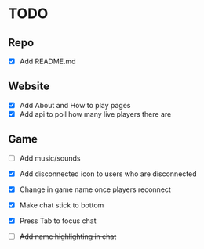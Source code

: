# TODO

## Repo

- [x] Add README.md

## Website

- [x] Add About and How to play pages
- [x] Add api to poll how many live players there are

## Game

- [ ] Add music/sounds

- [x] Add disconnected icon to users who are disconnected
- [x] Change in game name once players reconnect
- [x] Make chat stick to bottom
- [x] Press Tab to focus chat
- [ ] ~~Add name highlighting in chat~~
